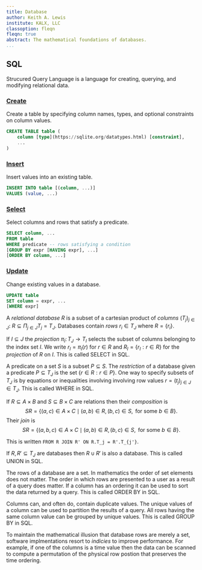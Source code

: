 ```yaml
---
title: Database
author: Keith A. Lewis
institute: KALX, LLC
classoption: fleqn
fleqn: true
abstract: The mathematical foundations of databases.
...
```


## SQL

Strucured Query Language is a language for creating, querying, and modifying relational data.

### [Create](https://sqlite.org/lang_createtable.html)

Create a table by specifying column names, types, and optional constraints on column values.

```SQL
CREATE TABLE table (
	column [type](https://sqlite.org/datatypes.html) [constraint],
	...
)
```

### [Insert](https://sqlite.org/lang_insert.html)

Insert values into an existing table.

```SQL
INSERT INTO table [(column, ...)]
VALUES (value, ...)
```

### [Select](https://sqlite.org/lang_select.html)

Select columns and rows that satisfy a predicate.

```SQL
SELECT column, ...
FROM table
WHERE predicate -- rows satisfying a condition
[GROUP BY expr [HAVING expr], ...]
[ORDER BY column, ...]
```

### [Update](https://sqlite.org/lang_update.html)

Change existing values in a database.

```SQL
UPDATE table
SET column = expr, ...
[WHERE expr]
```

A _relational database_ $R$ is a subset of a cartesian product of _columns_ $(T_j)_{j\in J}$:
$R\subseteq \Pi_{j\in J} T_j = T_J$.
Databases contain _rows_ $r_i\in T_J$ where $R = \{r_i\}$.

If $I\subseteq J$ the _projection_ $\pi_I\colon T_J\to T_I$
selects the subset of columns belonging to the index set $I$.
We write $r_I = \pi_I(r)$ for $r\in R$ and $R_I = \{r_I:r\in R\}$
for the _projection_ of $R$ on $I$. This is called SELECT in SQL.

A predicate on a set $S$ is a subset $P\subseteq S$. The _restriction_
of a database given a predicate $P\subseteq T_J$ is
the set $\{r\in R:r\in P\}$. One way to specify subsets of
$T_J$ is by equations or inequalities involving involving
row values $r = (t_j)_{j\in J} \in T_J$.
This is called WHERE in SQL.

If $R\subseteq A\times B$ and $S\subseteq B\times C$ are relations then
their _composition_ is
$$
	SR = \{(a,c)\in A\times C\mid (a,b)\in R, (b, c)\in S, \text{ for some }b\in B\}.
$$
Their _join_ is
$$
	SR = \{(a,b,c)\in A\times C\mid (a,b)\in R, (b, c)\in S, \text{ for some }b\in B\}.
$$

This is written `FROM R JOIN R' ON R.T_j = R'.T_{j'}`.

If $R,R'\subseteq T_J$ are databases then $R\cup R'$ is also a database.
This is called UNION in SQL.

The rows of a database are a set. In mathematics the order of set
elements does not matter.
The order in which rows are presented to a user as a result of a query does matter.
If a column has an ordering it can be used to sort the data returned by a query.
This is called ORDER BY in SQL.

Columns can, and often do, contain duplicate values. The unique values
of a column can be used to partition the results of a query. All rows
having the same column value can be grouped by unique values. This
is called GROUP BY in SQL.

To maintain the mathematical illusion that database rows are merely a set,
software implmentations resort to _indicies_ to improve performance. For
example, if one of the columns is a time value then the data can be
scanned to compute a permutation of the physical row postion that
preserves the time ordering.
